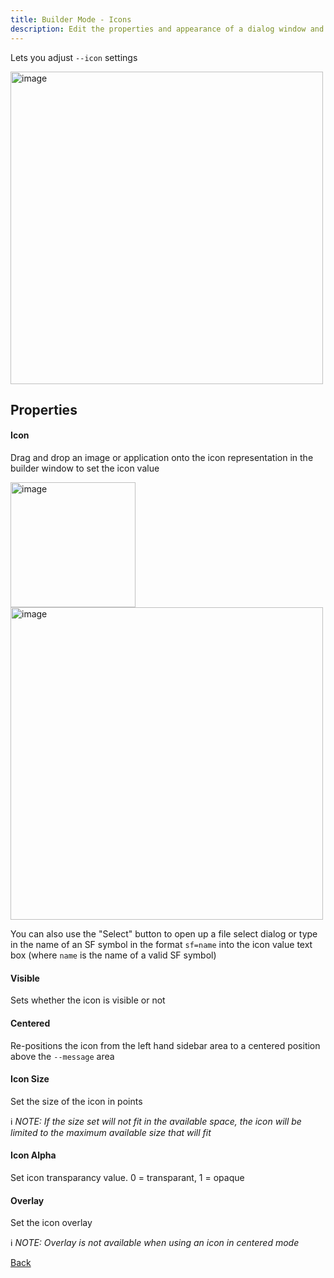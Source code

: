 ```yaml
---
title: Builder Mode - Icons
description: Edit the properties and appearance of a dialog window and output the results as a json config
---
```


Lets you adjust `--icon` settings

<img width="500" alt="image" src="/builder/builder_icon.png" />

## Properties

#### Icon

Drag and drop an image or application onto the icon representation in the builder window to set the icon value

<img width="200" alt="image" src="/builder/builder_icon_drag.png" />

<img width="500" alt="image" src="/builder/builder_icon_drop.png" />

You can also use the "Select" button to open up a file select dialog or type in the name of an SF symbol in the format `sf=name` into the icon value text box (where `name` is the name of a valid SF symbol)

#### Visible

Sets whether the icon is visible or not

#### Centered

Re-positions the icon from the left hand sidebar area to a centered position above the `--message` area

#### Icon Size

Set the size of the icon in points

ℹ️ _NOTE: If the size set will not fit in the available space, the icon will be limited to the maximum available size that will fit_

#### Icon Alpha

Set icon transparancy value. 0 = transparant, 1 = opaque

#### Overlay

Set the icon overlay

ℹ️ _NOTE: Overlay is not available when using an icon in centered mode_


[Back](/builder/builder/)